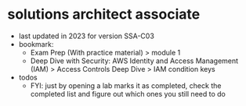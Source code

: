 # solutions architect associate

- last updated in 2023 for version SSA-C03
- bookmark:
  - Exam Prep (With practice material) > module 1
  - Deep Dive with Security: AWS Identity and Access Management (IAM) > Access Controls Deep Dive > IAM condition keys
- todos
  - FYI: just by opening a lab marks it as completed, check the completed list and figure out which ones you still need to do

